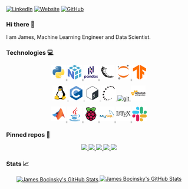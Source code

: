 [![LinkedIn](https://img.shields.io/badge/LinkedIn-0077B5?style=for-the-badge&logo=linkedin&logoColor=white)](https://www.linkedin.com/in/james-bocinsky/)
[![Website](https://img.shields.io/badge/website-CCCCCC?style=for-the-badge&logo=About.me&logoColor=black)](https://www.jbocinsky.com/)
[![GitHub](https://img.shields.io/badge/GitHub-100000?style=for-the-badge&logo=github&logoColor=white)](https://github.com/jbocinsky)

### Hi there 👋

I am James, Machine Learning Engineer and Data Scientist.

### Technologies 💻

<p align="center">
    <a href="https://www.python.org/doc/" target="_blank"> <img
            src="https://github.com/devicons/devicon/blob/master/icons/python/python-original.svg"
            alt="python" width="40" height="40" /> </a>
    <a href="https://numpy.org/" target="_blank"> <img
            src="https://github.com/devicons/devicon/blob/master/icons/numpy/numpy-original.svg"
            alt="numpy" width="40" height="40" /> </a>
    <a href="https://pandas.pydata.org/docs/index.html" target="_blank"> <img
            src="https://github.com/devicons/devicon/blob/master/icons/pandas/pandas-original-wordmark.svg"
            alt="pandas" width="40" height="40" /> </a>
    <a href="https://flask.palletsprojects.com/" target="_blank"> <img
            src="https://github.com/devicons/devicon/blob/master/icons/flask/flask-original.svg" alt="flask" width="40"
            height="40" /></a>
    <a href="https://jupyter.org/" target="_blank"> <img
            src="https://github.com/devicons/devicon/blob/master/icons/jupyter/jupyter-original.svg"
            alt="jupyter" width="40" height="40" /> </a>
    <a href="https://www.tensorflow.org/" target="_blank"> <img
            src="https://github.com/devicons/devicon/blob/master/icons/tensorflow/tensorflow-original.svg" alt="tensorflow" width="40"
            height="40" /> </a>
</p>
<p align="center">
    <a href="https://www.linux.org/" target="_blank"> <img
            src="https://github.com/devicons/devicon/blob/master/icons/linux/linux-original.svg"
            alt="linux" width="40" height="40" /> </a>
    <a href="https://devdocs.io/c/" target="_blank"> <img
            src="https://github.com/devicons/devicon/blob/master/icons/c/c-original.svg"
            alt="C" width="40" height="40" /> </a>
    <a href="https://www.gnu.org/software/bash/" target="_blank"> <img
            src="https://github.com/devicons/devicon/blob/master/icons/bash/bash-original.svg"
            alt="bash" width="40" height="40" /> </a>
    <a href="https://man.openbsd.org/ssh.1" target="_blank"> <img
            src="https://github.com/devicons/devicon/blob/master/icons/ssh/ssh-original.svg" alt="ssh" width="40" height="40" /> </a>
    <a href="https://git-scm.com/" target="_blank"> <img
            src="https://www.vectorlogo.zone/logos/git-scm/git-scm-icon.svg" alt="git" width="40" height="40" /> </a>
    <a href="https://aws.amazon.com/" target="_blank"> <img
            src="https://github.com/devicons/devicon/blob/master/icons/amazonwebservices/amazonwebservices-original-wordmark.svg"
            alt="aws" width="40" height="40" /> </a>
</p>
<p align="center">
    <a href="https://www.mathworks.com/products/matlab.html" target="_blank"> <img
            src="https://github.com/devicons/devicon/blob/master/icons/matlab/matlab-original.svg" alt="matlab"
            width="40" height="40" /> </a>
    <a href="https://www.java.com/en/" target="_blank"> <img
            src="https://github.com/devicons/devicon/blob/master/icons/java/java-original.svg" alt="java" width="40"
            height="40" /> </a>
    <a href="https://www.raspberrypi.org/" target="_blank"> <img
            src="https://github.com/devicons/devicon/blob/master/icons/raspberrypi/raspberrypi-original.svg"
            alt="raspberrypi" width="40" height="40" /> </a>
    <a href="https://www.mysql.com/" target="_blank"> <img
            src="https://raw.githubusercontent.com/devicons/devicon/master/icons/mysql/mysql-original-wordmark.svg"
            alt="mysql" width="40" height="40" /> </a>
    <a href="https://www.latex-project.org/" target="_blank"> <img
            src="https://github.com/devicons/devicon/blob/master/icons/latex/latex-original.svg"
            alt="latex" width="40" height="40" /> </a>
    <a href="https://slack.com/" target="_blank"> <img
            src="https://github.com/devicons/devicon/blob/master/icons/slack/slack-original.svg" alt="slack"
            width="40" height="40" /> </a>
</p>

### Pinned repos 📌

<p align="center">
    <a href="https://github.com/jbocinsky/Zombies-2">
      <img width="410" src="https://user-images.githubusercontent.com/7156049/167059770-0c0e62e8-d2c9-4f15-891c-76ec299f496c.png"/>
    </a>
    <a href="https://github.com/jbocinsky/Car-Inventory-Bot">
      <img width="410" src="https://user-images.githubusercontent.com/7156049/167061606-e04950d6-c145-4916-bd14-32ea46a4f6ae.png"/>
    </a>
    <a href="https://github.com/jbocinsky/SunshineAlarm">
      <img width="410" src="https://user-images.githubusercontent.com/7156049/167060979-af02d66d-874e-49c9-919c-84bb59692774.png"/>
    </a>
    <a href="https://github.com/jbocinsky/LED-GIF-Graduation-Cap">
      <img width="410" src="https://user-images.githubusercontent.com/7156049/167061096-1968404a-208c-418d-8de9-84249dfd846d.png"/>
    </a>
    <a href="https://github.com/jbocinsky/Big_Data_Project">
      <img width="410" src="https://user-images.githubusercontent.com/7156049/167061172-a7e2fca5-4379-46ac-8e70-e154fcba89ad.png"/>
    </a>
</p>




### Stats 📈

<p align="center">
    <a href="https://github.com/jbocinsky">
      <img align="center" src="https://github-readme-stats.vercel.app/api/top-langs?username=jbocinsky&show_icons=true&title_color=70a5fd&icon_color=bf91f3&text_color=38bdae&bg_color=0D1117" alt="James Bocinsky's GitHub Stats" />
    </a>
    <a href="https://github.com/leviarista">
      <img align="top" src="https://github-readme-stats.vercel.app/api?username=jbocinsky&show_icons=true&line_height=27&title_color=70a5fd&icon_color=bf91f3&text_color=38bdae&bg_color=0D1117" alt="James Bocinsky's GitHub Stats" />
    </a>
</p>
